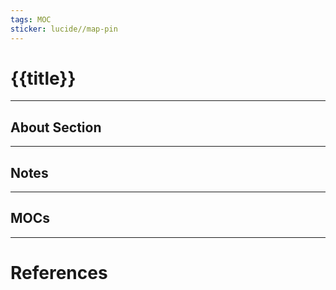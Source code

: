 ```yaml
---
tags: MOC
sticker: lucide//map-pin
---
```

# {{title}}
---
## About Section

--- 
## Notes

--- 
## MOCs

---
# References